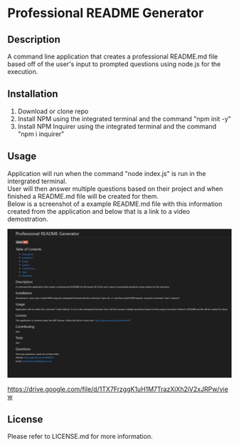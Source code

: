 # Professional README Generator

## Description
A command line application that creates a professional README.md file based off of the user's input to prompted questions using node.js for the execution.

## Installation
 1. Download or clone repo  
 2. Install NPM using the integrated terminal and the command "npm init -y"
 3. Install NPM Inquirer using the integrated terminal and the command "npm i inquirer"

## Usage
Application will run when the command "node index.js" is run in the intergrated terminal.  
User will then answer multiple questions based on their project and when finished a README.md file will be created for them.  
Below is a screenshot of a example README.md file with this information created from the application and below that is a link to a video demostration.  

![alt text](./assets/images/README%20Example.png)  

https://drive.google.com/file/d/1TX7FrzggK1uH1M7TrazXiXh2iV2xJRPw/view

## License
Please refer to LICENSE.md for more information.

